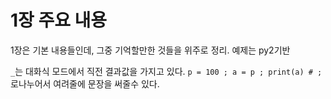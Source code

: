 # 1장 주요 내용

1장은 기본 내용들인데, 그중 기억할만한 것들을 위주로 정리.
예제는 py2기반

`_`는 대화식 모드에서 직전 결과값을 가지고 있다.
`p = 100 ; a = p ; print(a) # ;` 로나누어서 여려줄에 문장을 써줄수 있다. 
